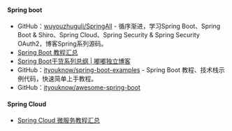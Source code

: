 #### Spring boot

- GitHub：[wuyouzhuguli/SpringAll](<https://github.com/wuyouzhuguli/SpringAll>) - 循序渐进，学习Spring Boot、Spring Boot & Shiro、Spring Cloud、Spring Security & Spring Security OAuth2，博客Spring系列源码。 
- [Spring Boot 教程汇总](<http://www.springboot.wiki/#video>)
- [Spring Boot干货系列总纲 | 嘟嘟独立博客](<http://tengj.top/2017/04/24/springboot0/>)
- GitHub：[ityouknow/spring-boot-examples](https://github.com/ityouknow/spring-boot-examples) - Spring Boot 教程、技术栈示例代码，快速简单上手教程。
- GitHub：[ityouknow/awesome-spring-boot](https://github.com/ityouknow/awesome-spring-boot#%E5%8D%9A%E5%AE%A2)

#### Spring Cloud

- [Spring Cloud 微服务教程汇总](<http://www.springcloud.wiki/>)


